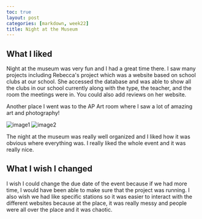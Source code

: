 ```yaml
---
toc: true
layout: post
categories: [markdown, week22]
title: Night at the Museum
---
```


## What I liked

Night at the museum was very fun and I had a great time there. I saw many projects including Rebecca's project which was a website based on school clubs at our school. She accessed the database and was able to show all the clubs in our school currently along with the type, the teacher, and the room the meetings were in. You could also add reviews on her website.

Another place I went was to the AP Art room where I saw a lot of amazing art and photography!

![image1](https://user-images.githubusercontent.com/111464920/219784659-0f1b1ff9-0332-4e87-b46a-3f3623e6fb83.jpeg)
![image2](https://user-images.githubusercontent.com/111464920/219784679-3c2306d8-d91e-4b57-9560-33a7af2a8143.jpg)

The night at the museum was really well organized and I liked how it was obvious where everything was. I really liked the whole event and it was really nice. 

## What I wish I changed

I wish I could change the due date of the event because if we had more time, I would have been able to make sure that the project was running. I also wish we had like specific stations so it was easier to interact with the different websites because at the place, it was really messy and people were all over the place and it was chaotic. 
